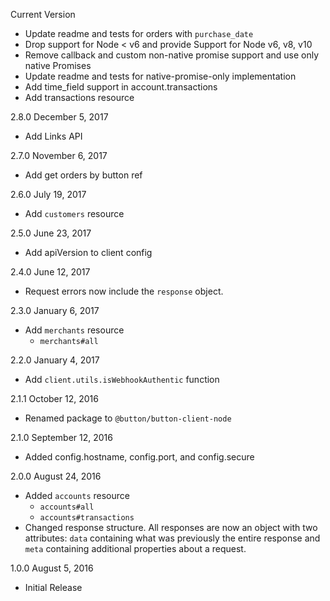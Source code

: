 Current Version
  - Update readme and tests for orders with `purchase_date`
  - Drop support for Node < v6 and provide Support for Node v6, v8, v10
  - Remove callback and custom non-native promise support and use only native Promises
  - Update readme and tests for native-promise-only implementation
  - Add time_field support in account.transactions
  - Add transactions resource

2.8.0 December 5, 2017
  - Add Links API

2.7.0 November 6, 2017
  - Add get orders by button ref

2.6.0 July 19, 2017
  - Add `customers` resource

2.5.0 June 23, 2017
  - Add apiVersion to client config

2.4.0 June 12, 2017
  - Request errors now include the `response` object.

2.3.0 January 6, 2017
  - Add `merchants` resource
    + `merchants#all`

2.2.0 January 4, 2017
  - Add `client.utils.isWebhookAuthentic` function

2.1.1 October 12, 2016
  - Renamed package to `@button/button-client-node`

2.1.0 September 12, 2016
  - Added config.hostname, config.port, and config.secure

2.0.0 August 24, 2016
  - Added `accounts` resource
      + `accounts#all`
      + `accounts#transactions`
  - Changed response structure.  All responses are now an object with two attributes: `data` containing what was previously the entire response and `meta` containing additional properties about a request.

1.0.0 August 5, 2016
  - Initial Release
